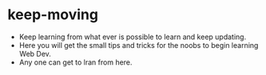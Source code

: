# keep-moving
* Keep learning from what ever is possible to learn and keep updating.
* Here you will get the small tips and tricks for the noobs to begin learning Web Dev.
* Any one can get to lran from here.
